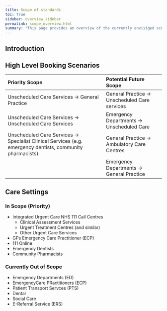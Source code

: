 ```yaml
---
title: Scope of standards
toc: True
sidebar: overview_sidebar
permalink: scope_overview.html
summary: "This page provides an overview of the currently envisiged scope for the national standards"
---
```

## Introduction


## High Level Booking Scenarios
|                    Priority Scope                      |              Potential Future Scope               |
|:-------------------------------------------------------|:--------------------------------------------------|
|      Unscheduled Care Services -> General Practice     |   General Practice -> Unscheduled Care services   |
| Unscheduled Care Services -> Unscheduled Care Services	|     Emergency Departments -> Unscheduled Care     |
| Unscheduled Care Services -> Specialist Clinical Services (e.g. emergency dentists, community pharmacists)	| General Practice -> Ambulatory Care Centres |
|                                                        | Emergency Departments -> General Practice         |

## Care Settings
### In Scope (Priority) 
* Integrated Urgent Care NHS 111 Call Centres
  * Clinical Assessment Services
  * Urgent Treatment Centres (and similar)
  * Other Urgent Care Services
*  GPs	Emergency Care Practitioner (ECP)
* 111 Online
* Emergency Dentists	
* Community Pharmacists

### Currently Out of Scope
* Emergency Departments (ED)
* EmergencyCare PRactitioners (ECP)
* Patient Transport Servces (PTS)
* Dental
* Social Care
* E-Referral Service (ERS)
